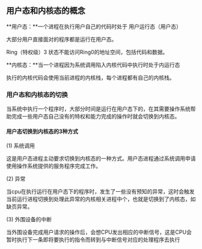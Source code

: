 ## 用户态和内核态的概念

**用户态：**一个进程在执行用户自己的代码时处于 用户运行态（用户态）

大部分用户直接面对的程序都是运行在用户态。

Ring（特权级）3 状态不能访问Ring0的地址空间，包括代码和数据。

**内核态：**当一个进程因为系统调用陷入内核代码中执行时处于内运行态

执行的内核代码会使用当前进程的内核栈，每个进程都有自己的内核栈。

### 用户态和内核态的切换

当系统中执行一个程序时，大部分时间是运行在用户态下的，在其需要操作系统帮助完成一些用户态自己没有的特权和能力完成的操作时就会切换到内核态。

#### 用户态切换到内核态的3种方式

(1) 系统调用

这是用户态进程主动要求切换到内核态的一种方式。用户态进程通过系统调用申请使用操作系统提供的服务程序完成工作。

(2) 异常

当cpu在执行运行在用户态下的程序时，发生了一些没有预知的异常，这时会触发当前运行进程切换到处理此异常的内核相关进程中个，也就是切换到了内核态，如缺页异常。

(3) 外围设备的中断

当外围设备完成用户请求的操作后，会想CPU发出相应的中断信号，这是CPU会暂时执行下一条即将要执行的指令而转到与中断信号对应的处理程序去执行